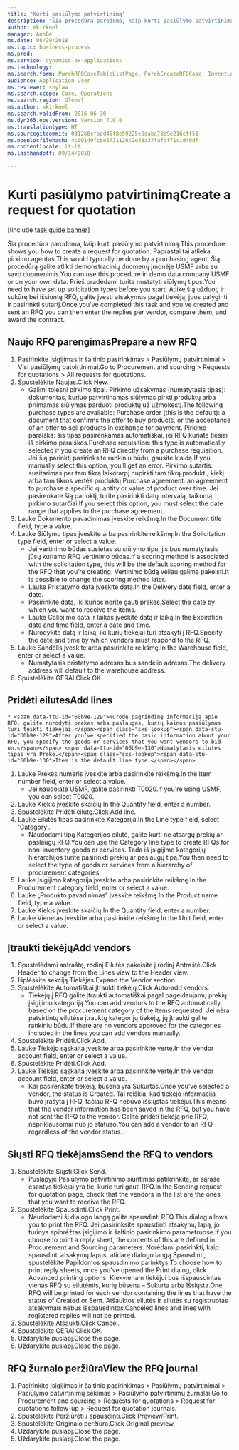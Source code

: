 ```yaml
--- 
title: "Kurti pasiūlymo patvirtinimą"
description: "Šia procedūra parodoma, kaip kurti pasiūlymo patvirtinimą."
author: mkirknel
manager: AnnBe
ms.date: 08/29/2018
ms.topic: business-process
ms.prod: 
ms.service: dynamics-ax-applications
ms.technology: 
ms.search.form: PurchRFQCaseTableListPage, PurchCreateRFQCase, InventLocationIdLookup, PurchRFQCaseTable, InventItemIdLookupSimple, EcoResCategorySingleLookup, UnitOfMeasureLookup, PurchRFQEditLines, PurchRFQEditLinesPrintOptions, VendRFQJournal, SrsReportViewerForm
audience: Application User
ms.reviewer: shylaw
ms.search.scope: Core, Operations
ms.search.region: Global
ms.author: mkirknel
ms.search.validFrom: 2016-06-30
ms.dyn365.ops.version: Version 7.0.0
ms.translationtype: HT
ms.sourcegitcommit: 0312b8cfadd45f8e59225e9daba78b9e216cff51
ms.openlocfilehash: 4c09149fcbe5731126c2e48a37fafdf71c1d49df
ms.contentlocale: lt-lt
ms.lasthandoff: 09/14/2018

---
```

# <a name="create-a-request-for-quotation"></a><span data-ttu-id="60b9e-103">Kurti pasiūlymo patvirtinimą</span><span class="sxs-lookup"><span data-stu-id="60b9e-103">Create a request for quotation</span></span>

[!include [task guide banner](../../includes/task-guide-banner.md)]

<span data-ttu-id="60b9e-104">Šia procedūra parodoma, kaip kurti pasiūlymo patvirtinimą.</span><span class="sxs-lookup"><span data-stu-id="60b9e-104">This procedure shows you how to create a request for quotation.</span></span> <span data-ttu-id="60b9e-105">Paprastai tai atlieka pirkimo agentas.</span><span class="sxs-lookup"><span data-stu-id="60b9e-105">This would typically be done by a purchasing agent.</span></span> <span data-ttu-id="60b9e-106">Šią procedūrą galite atlikti demonstracinių duomenų įmonėje USMF arba su savo duomenimis.</span><span class="sxs-lookup"><span data-stu-id="60b9e-106">You can use this procedure in demo data company USMF or on your own data.</span></span> <span data-ttu-id="60b9e-107">Prieš pradėdami turite nustatyti siūlymų tipus.</span><span class="sxs-lookup"><span data-stu-id="60b9e-107">You need to have set up solicitation types before you start.</span></span> <span data-ttu-id="60b9e-108">Atlikę šią užduotį ir sukūrę bei išsiuntę RFQ, galite įvesti atsakymus pagal tiekėją, juos palyginti ir pasirinkti sutartį.</span><span class="sxs-lookup"><span data-stu-id="60b9e-108">Once you’ve completed this task and you’ve created and sent an RFQ you can then enter the replies per vendor, compare them, and award the contract.</span></span>


## <a name="prepare-a-new-rfq"></a><span data-ttu-id="60b9e-109">Naujo RFQ parengimas</span><span class="sxs-lookup"><span data-stu-id="60b9e-109">Prepare a new RFQ</span></span>
1. <span data-ttu-id="60b9e-110">Pasirinkite Įsigijimas ir šaltinio pasirinkimas > Pasiūlymų patvirtinimai > Visi pasiūlymų patvirtinimai.</span><span class="sxs-lookup"><span data-stu-id="60b9e-110">Go to Procurement and sourcing > Requests for quotations > All requests for quotations.</span></span>
2. <span data-ttu-id="60b9e-111">Spustelėkite Naujas.</span><span class="sxs-lookup"><span data-stu-id="60b9e-111">Click New.</span></span>
    * <span data-ttu-id="60b9e-112">Galimi tolesni pirkimo tipai. Pirkimo užsakymas (numatytasis tipas): dokumentas, kuriuo patvirtinamas siūlymas pirkti produktų arba priimamas siūlymas parduoti produktų už užmokestį.</span><span class="sxs-lookup"><span data-stu-id="60b9e-112">The following purchase types are available: Purchase order (this is the default): a document that confirms the offer to buy products, or the acceptance of an offer to sell products in exchange for payment.</span></span> <span data-ttu-id="60b9e-113">Pirkimo paraiška: šis tipas pasirenkamas automatiškai, jei RFQ kuriate tiesiai iš pirkimo paraiškos.</span><span class="sxs-lookup"><span data-stu-id="60b9e-113">Purchase requisition: this type is automatically selected if you create an RFQ directly from a purchase requisition.</span></span> <span data-ttu-id="60b9e-114">Jei šią parinktį pasirinksite rankiniu būdu, gausite klaidą.</span><span class="sxs-lookup"><span data-stu-id="60b9e-114">If you manually select this option, you’ll get an error.</span></span> <span data-ttu-id="60b9e-115">Pirkimo sutartis: susitarimas per tam tikrą laikotarpį nupirkti tam tikrą produktų kiekį arba tam tikros vertės produktų.</span><span class="sxs-lookup"><span data-stu-id="60b9e-115">Purchase agreement: an agreement to purchase a specific quantity or value of product over time.</span></span> <span data-ttu-id="60b9e-116">Jei pasirenkate šią parinktį, turite pasirinkti datų intervalą, taikomą pirkimo sutarčiai.</span><span class="sxs-lookup"><span data-stu-id="60b9e-116">If you select this option, you must select the date range that applies to the purchase agreement.</span></span>  
3. <span data-ttu-id="60b9e-117">Lauke Dokumento pavadinimas įveskite reikšmę.</span><span class="sxs-lookup"><span data-stu-id="60b9e-117">In the Document title field, type a value.</span></span>
4. <span data-ttu-id="60b9e-118">Lauke Siūlymo tipas įveskite arba pasirinkite reikšmę.</span><span class="sxs-lookup"><span data-stu-id="60b9e-118">In the Solicitation type field, enter or select a value.</span></span>
    * <span data-ttu-id="60b9e-119">Jei vertinimo būdas susietas su siūlymo tipu, jis bus numatytasis jūsų kuriamo RFQ vertinimo būdas.</span><span class="sxs-lookup"><span data-stu-id="60b9e-119">If a scoring method is associated with the solicitation type, this will be the default scoring method for the RFQ that you’re creating.</span></span> <span data-ttu-id="60b9e-120">Vertinimo būdą vėliau galima pakeisti.</span><span class="sxs-lookup"><span data-stu-id="60b9e-120">It is possible to change the scoring method later.</span></span>  
    * <span data-ttu-id="60b9e-121">Lauke Pristatymo data įveskite datą.</span><span class="sxs-lookup"><span data-stu-id="60b9e-121">In the Delivery date field, enter a date.</span></span>  
    * <span data-ttu-id="60b9e-122">Pasirinkite datą, iki kurios norite gauti prekes.</span><span class="sxs-lookup"><span data-stu-id="60b9e-122">Select the date by which you want to receive the items.</span></span>  
    * <span data-ttu-id="60b9e-123">Lauke Galiojimo data ir laikas įveskite datą ir laiką.</span><span class="sxs-lookup"><span data-stu-id="60b9e-123">In the Expiration date and time field, enter a date and time.</span></span>  
    * <span data-ttu-id="60b9e-124">Nurodykite datą ir laiką, iki kurių tiekėjai turi atsakyti į RFQ.</span><span class="sxs-lookup"><span data-stu-id="60b9e-124">Specify the date and time by which vendors must respond to the RFQ.</span></span>  
5. <span data-ttu-id="60b9e-125">Lauke Sandėlis įveskite arba pasirinkite reikšmę.</span><span class="sxs-lookup"><span data-stu-id="60b9e-125">In the Warehouse field, enter or select a value.</span></span>
    * <span data-ttu-id="60b9e-126">Numatytasis pristatymo adresas bus sandėlio adresas.</span><span class="sxs-lookup"><span data-stu-id="60b9e-126">The delivery address will default to the warehouse address.</span></span>  
6. <span data-ttu-id="60b9e-127">Spustelėkite GERAI.</span><span class="sxs-lookup"><span data-stu-id="60b9e-127">Click OK.</span></span>

## <a name="add-lines"></a><span data-ttu-id="60b9e-128">Pridėti eilutes</span><span class="sxs-lookup"><span data-stu-id="60b9e-128">Add lines</span></span>
    * <span data-ttu-id="60b9e-129">Nurodę pagrindinę informaciją apie RFQ, galite nurodyti prekes arba paslaugas, kurių kainos pasiūlymus turi teikti tiekėjai.</span><span class="sxs-lookup"><span data-stu-id="60b9e-129">After you’ve specified the basic information about your RFQ, you specify the goods or services that you want vendors to bid on.</span></span> <span data-ttu-id="60b9e-130">Numatytasis eilutės tipas yra Prekė.</span><span class="sxs-lookup"><span data-stu-id="60b9e-130">Item is the default line type.</span></span>   
1. <span data-ttu-id="60b9e-131">Lauke Prekės numeris įveskite arba pasirinkite reikšmę.</span><span class="sxs-lookup"><span data-stu-id="60b9e-131">In the Item number field, enter or select a value.</span></span>
    * <span data-ttu-id="60b9e-132">Jei naudojate USMF, galite pasirinkti T0020.</span><span class="sxs-lookup"><span data-stu-id="60b9e-132">If you're using USMF, you can select T0020.</span></span>  
2. <span data-ttu-id="60b9e-133">Lauke Kiekis įveskite skaičių.</span><span class="sxs-lookup"><span data-stu-id="60b9e-133">In the Quantity field, enter a number.</span></span>
3. <span data-ttu-id="60b9e-134">Spustelėkite Pridėti eilutę.</span><span class="sxs-lookup"><span data-stu-id="60b9e-134">Click Add line.</span></span>
4. <span data-ttu-id="60b9e-135">Lauke Eilutės tipas pasirinkite Kategorija.</span><span class="sxs-lookup"><span data-stu-id="60b9e-135">In the Line type field, select 'Category'.</span></span>
    * <span data-ttu-id="60b9e-136">Naudodami tipą Kategorijos eilutė, galite kurti ne atsargų prekių ar paslaugų RFQ.</span><span class="sxs-lookup"><span data-stu-id="60b9e-136">You can use the Category line type to create RFQs for non-inventory goods or services.</span></span> <span data-ttu-id="60b9e-137">Tada iš įsigijimo kategorijų hierarchijos turite pasirinkti prekių ar paslaugų tipą.</span><span class="sxs-lookup"><span data-stu-id="60b9e-137">You then need to select the type of goods or services from a hierarchy of procurement categories.</span></span>  
5. <span data-ttu-id="60b9e-138">Lauke Įsigijimo kategorija įveskite arba pasirinkite reikšmę.</span><span class="sxs-lookup"><span data-stu-id="60b9e-138">In the Procurement category field, enter or select a value.</span></span>
6. <span data-ttu-id="60b9e-139">Lauke „Produkto pavadinimas“ įveskite reikšmę.</span><span class="sxs-lookup"><span data-stu-id="60b9e-139">In the Product name field, type a value.</span></span>
7. <span data-ttu-id="60b9e-140">Lauke Kiekis įveskite skaičių.</span><span class="sxs-lookup"><span data-stu-id="60b9e-140">In the Quantity field, enter a number.</span></span>
8. <span data-ttu-id="60b9e-141">Lauke Vienetas įveskite arba pasirinkite reikšmę.</span><span class="sxs-lookup"><span data-stu-id="60b9e-141">In the Unit field, enter or select a value.</span></span>

## <a name="add-vendors"></a><span data-ttu-id="60b9e-142">Įtraukti tiekėjų</span><span class="sxs-lookup"><span data-stu-id="60b9e-142">Add vendors</span></span>
1. <span data-ttu-id="60b9e-143">Spustelėdami antraštę, rodinį Eilutės pakeisite į rodinį Antraštė.</span><span class="sxs-lookup"><span data-stu-id="60b9e-143">Click Header to change from the Lines view to the Header view.</span></span> 
2. <span data-ttu-id="60b9e-144">Išplėskite sekciją Tiekėjas.</span><span class="sxs-lookup"><span data-stu-id="60b9e-144">Expand the Vendor section.</span></span>
3. <span data-ttu-id="60b9e-145">Spustelėkite Automatiškai įtraukti tiekėjų.</span><span class="sxs-lookup"><span data-stu-id="60b9e-145">Click Auto-add vendors.</span></span>
    * <span data-ttu-id="60b9e-146">Tiekėjų į RFQ galite įtraukti automatiškai pagal pageidaujamų prekių įsigijimo kategoriją.</span><span class="sxs-lookup"><span data-stu-id="60b9e-146">You can add vendors to the RFQ automatically, based on the procurement category of the items requested.</span></span> <span data-ttu-id="60b9e-147">Jei nėra patvirtintų eilutėse įtrauktų kategorijų tiekėjų, jų įtraukti galite rankiniu būdu.</span><span class="sxs-lookup"><span data-stu-id="60b9e-147">If there are no vendors approved for the categories included in the lines you can add vendors manually.</span></span>  
4. <span data-ttu-id="60b9e-148">Spustelėkite Pridėti.</span><span class="sxs-lookup"><span data-stu-id="60b9e-148">Click Add.</span></span>
5. <span data-ttu-id="60b9e-149">Lauke Tiekėjo sąskaita įveskite arba pasirinkite vertę.</span><span class="sxs-lookup"><span data-stu-id="60b9e-149">In the Vendor account field, enter or select a value.</span></span>
6. <span data-ttu-id="60b9e-150">Spustelėkite Pridėti.</span><span class="sxs-lookup"><span data-stu-id="60b9e-150">Click Add.</span></span>
7. <span data-ttu-id="60b9e-151">Lauke Tiekėjo sąskaita įveskite arba pasirinkite vertę.</span><span class="sxs-lookup"><span data-stu-id="60b9e-151">In the Vendor account field, enter or select a value.</span></span>
    * <span data-ttu-id="60b9e-152">Kai pasirenkate tiekėją, būsena yra Sukurtas.</span><span class="sxs-lookup"><span data-stu-id="60b9e-152">Once you’ve selected a vendor, the status is Created.</span></span> <span data-ttu-id="60b9e-153">Tai reiškia, kad tiekėjo informacija buvo įrašyta į RFQ, tačiau RFQ nebuvo išsiųstas tiekėjui.</span><span class="sxs-lookup"><span data-stu-id="60b9e-153">This means that the vendor information has been saved in the RFQ, but you have not sent the RFQ to the vendor.</span></span> <span data-ttu-id="60b9e-154">Galite pridėti tiekėją prie RFQ, nepriklausomai nuo jo statuso.</span><span class="sxs-lookup"><span data-stu-id="60b9e-154">You can add a vendor to an RFQ regardless of the vendor status.</span></span>  

## <a name="send-the-rfq-to-vendors"></a><span data-ttu-id="60b9e-155">Siųsti RFQ tiekėjams</span><span class="sxs-lookup"><span data-stu-id="60b9e-155">Send the RFQ to vendors</span></span>
1. <span data-ttu-id="60b9e-156">Spustelėkite Siųsti.</span><span class="sxs-lookup"><span data-stu-id="60b9e-156">Click Send.</span></span>
    * <span data-ttu-id="60b9e-157">Puslapyje Pasiūlymo patvirtinimo siuntimas patikrinkite, ar sąraše esantys tiekėjai yra tie, kurie turi gauti RFQ.</span><span class="sxs-lookup"><span data-stu-id="60b9e-157">In the Sending request for quotation page, check that the vendors in the list are the ones that you want to receive the RFQ.</span></span>  
2. <span data-ttu-id="60b9e-158">Spustelėkite Spausdinti.</span><span class="sxs-lookup"><span data-stu-id="60b9e-158">Click Print.</span></span>
    * <span data-ttu-id="60b9e-159">Naudodami šį dialogo langą galite spausdinti RFQ.</span><span class="sxs-lookup"><span data-stu-id="60b9e-159">This dialog allows you to print the RFQ.</span></span> <span data-ttu-id="60b9e-160">Jei pasirinksite spausdinti atsakymų lapą, jo turinys apibrėžtas įsigijimo ir šaltinio pasirinkimo parametruose.</span><span class="sxs-lookup"><span data-stu-id="60b9e-160">If you choose to print a reply sheet, the contents of this are defined in Procurement and Sourcing parameters.</span></span> <span data-ttu-id="60b9e-161">Norėdami pasirinkti, kaip spausdinti atsakymų lapus, atidarę dialogo langą Spausdinti, spustelėkite Papildomos spausdinimo parinktys.</span><span class="sxs-lookup"><span data-stu-id="60b9e-161">To choose how to print reply sheets, once you’ve opened the Print dialog, click Advanced printing options.</span></span> <span data-ttu-id="60b9e-162">Kiekvienam tiekėjui bus išspausdintas vienas RFQ su eilutėmis, kurių būsena – Sukurta arba Išsiųsta.</span><span class="sxs-lookup"><span data-stu-id="60b9e-162">One RFQ will be printed for each vendor containing the lines that have the status of Created or Sent.</span></span> <span data-ttu-id="60b9e-163">Atšauktos eilutės ir eilutės su registruotas atsakymais nebus išspausdintos.</span><span class="sxs-lookup"><span data-stu-id="60b9e-163">Canceled lines and lines with registered replies will not be printed.</span></span>   
3. <span data-ttu-id="60b9e-164">Spustelėkite Atšaukti.</span><span class="sxs-lookup"><span data-stu-id="60b9e-164">Click Cancel.</span></span>
4. <span data-ttu-id="60b9e-165">Spustelėkite GERAI.</span><span class="sxs-lookup"><span data-stu-id="60b9e-165">Click OK.</span></span>
5. <span data-ttu-id="60b9e-166">Uždarykite puslapį.</span><span class="sxs-lookup"><span data-stu-id="60b9e-166">Close the page.</span></span>
6. <span data-ttu-id="60b9e-167">Uždarykite puslapį.</span><span class="sxs-lookup"><span data-stu-id="60b9e-167">Close the page.</span></span>

## <a name="view-the-rfq-journal"></a><span data-ttu-id="60b9e-168">RFQ žurnalo peržiūra</span><span class="sxs-lookup"><span data-stu-id="60b9e-168">View the RFQ journal</span></span>
1. <span data-ttu-id="60b9e-169">Pasirinkite Įsigijimas ir šaltinio pasirinkimas > Pasiūlymų patvirtinimai > Pasiūlymo patvirtinimų sekimas > Pasiūlymo patvirtinimų žurnalai.</span><span class="sxs-lookup"><span data-stu-id="60b9e-169">Go to Procurement and sourcing > Requests for quotations > Request for quotations follow-up > Request for quotation journals.</span></span>
2. <span data-ttu-id="60b9e-170">Spustelėkite Peržiūrėti / spausdinti.</span><span class="sxs-lookup"><span data-stu-id="60b9e-170">Click Preview/Print.</span></span>
3. <span data-ttu-id="60b9e-171">Spustelėkite Originalo peržiūra.</span><span class="sxs-lookup"><span data-stu-id="60b9e-171">Click Original preview.</span></span>
4. <span data-ttu-id="60b9e-172">Uždarykite puslapį.</span><span class="sxs-lookup"><span data-stu-id="60b9e-172">Close the page.</span></span>
5. <span data-ttu-id="60b9e-173">Uždarykite puslapį.</span><span class="sxs-lookup"><span data-stu-id="60b9e-173">Close the page.</span></span>


